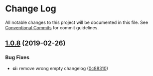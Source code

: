 # Change Log

All notable changes to this project will be documented in this file.
See [Conventional Commits](https://conventionalcommits.org) for commit guidelines.

## [1.0.8](https://github.com/vue-styleguidist/vue-cli-plugin-styleguidist/compare/v1.0.7...v1.0.8) (2019-02-26)


### Bug Fixes

* **ci:** remove wrong empty changelog ([0c88310](https://github.com/vue-styleguidist/vue-cli-plugin-styleguidist/commit/0c88310))
